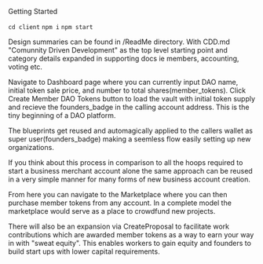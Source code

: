 Getting Started

`cd client`
`npm i`
`npm start`

Design summaries can be found in /ReadMe directory. With CDD.md "Comunnity Driven Development" as the top level starting point and category details expanded in supporting docs ie members, accounting, voting etc.

Navigate to Dashboard page where you can currently input DAO name, initial token sale price, and number to total shares(member_tokens). Click Create Member DAO Tokens button to load the vault with initial token supply and recieve the founders_badge in the calling account address. This is the tiny beginning of a DAO platform.

The blueprints get reused and automagically applied to the callers wallet as super user(founders_badge) making a seemless flow easily setting up new organizations.

If you think about this process in comparison to all the hoops required to start a business merchant account alone the same approach can be reused in a very simple manner for many forms of new business account creation.

From here you can navigate to the Marketplace where you can then purchase member tokens from any account. In a complete model the marketplace would serve as a place to crowdfund new projects.

There will also be an expansion via CreateProposal to facilitate work contributions which are awarded member tokens as a way to earn your way in with "sweat equity". This enables workers to gain equity and founders to build start ups with lower capital requirements.
